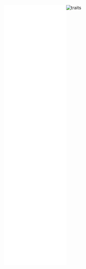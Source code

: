 <div style="display: flex;">
  <img src="/github-metrics.svg" alt="metrics" style="width: 40%;"/>
  <img src="https://github.com/todorinskiz/todorinskiz/assets/6491638/de27017e-7ba5-4e72-b056-999a1d8512b1" alt="traits" style="width: 40%;"/>
</div>
